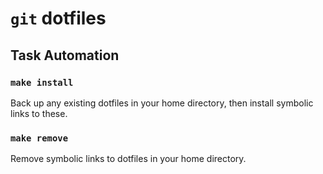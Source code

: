 # `git` dotfiles

## Task Automation

### `make install`

Back up any existing dotfiles in your home directory, then install symbolic links to these.

### `make remove`

Remove symbolic links to dotfiles in your home directory.
